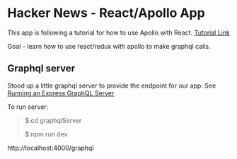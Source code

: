 # Hacker News - React/Apollo App
This app is following a tutorial for how to use Apollo with React.
[Tutorial Link](https://www.howtographql.com/react-apollo/1-getting-started/)

Goal - learn how to use react/redux with apollo to make graphql calls.

## Graphql server
Stood up a little graphql server to provide the endpoint for our app.  See [Running an Express GraphQL Server](http://graphql.org/graphql-js/running-an-express-graphql-server/)

To run server:
>$:cd graphqlServer

>$:npm run dev

http://localhost:4000/graphql

